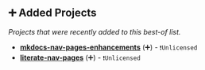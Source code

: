 ## ➕ Added Projects

_Projects that were recently added to this best-of list._

- <b><a href="{}">mkdocs-nav-pages-enhancements</a></b> (➕) -  <code>❗Unlicensed</code> <code><img src="https://cdn.icon-icons.com/icons2/196/PNG/128/plugin_23710.png" style="display:inline;" width="13" height="13"></code>
- <b><a href="{}">literate-nav-pages</a></b> (➕) -  <code>❗Unlicensed</code> <code><img src="https://cdn.icon-icons.com/icons2/196/PNG/128/plugin_23710.png" style="display:inline;" width="13" height="13"></code>

